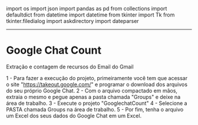 import os
import json
import pandas as pd
from collections import defaultdict
from datetime import datetime
from tkinter import Tk
from tkinter.filedialog import askdirectory
import dateparser
____________________________________________________________________

# Google Chat Count
Extração e contagem de recursos do Email do Gmail

1 - Para fazer a execução do projeto, primeiramente você tem que acessar o site "https://takeout.google.com/" e programar o download dos arquivos do seu próprio Google Chat.
2 - Com o arquivo compactado em mãos, extraia o mesmo e pegue apenas a pasta chamada "Groups" e deixe na área de trabalho.
3 - Execute o projeto "GooglechatCount" 
4 - Selecione a PASTA chamada Groups na área de trabalho.
5 - Por fim, tenha o arquivo um Excel dos seus dados do Google Chat em um Excel.
